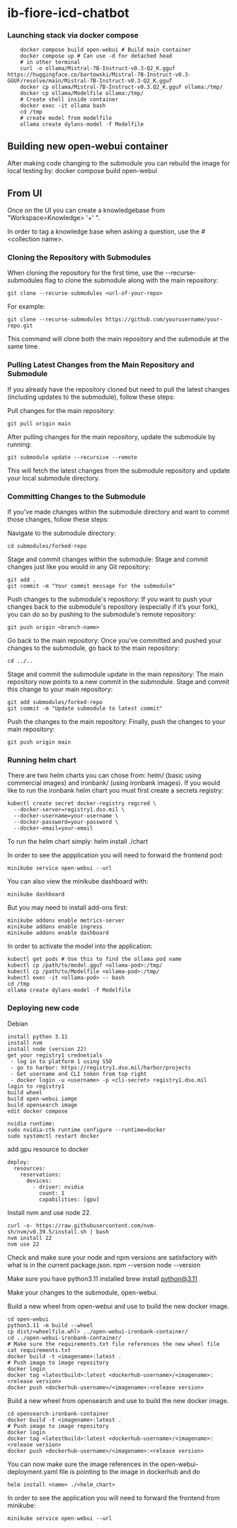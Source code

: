 # ib-fiore-icd-chatbot

### Launching stack via docker compose

```
    docker compose build open-webui # Build main container
    docker compose up # Can use -d for detached head
    # in other terminal
    curl -o ollama/Mistral-7B-Instruct-v0.3-Q2_K.gguf https://huggingface.co/bartowski/Mistral-7B-Instruct-v0.3-GGUF/resolve/main/Mistral-7B-Instruct-v0.3-Q2_K.gguf
    docker cp ollama/Mistral-7B-Instruct-v0.3.Q2_K.gguf ollama:/tmp/
    docker cp ollama/Modelfile ollama:/tmp/
    # Create shell inside container
    docker exec -it ollama bash
    cd /tmp
    # create model from modelfile
    ollama create dylans-model -f Modelfile
```

## Building new open-webui container

After making code changing to the submodule you can rebuild the image for local testing by:
    docker compose build open-webui
    

## From UI

Once on the UI you can create a knowledgebase from "Workspace>Knowledge> '+' ".

In order to tag a knowledge base when asking a question, use the \#\<collection name\>. 


### Cloning the Repository with Submodules
When cloning the repository for the first time, use the --recurse-submodules flag to clone the submodule along with the main repository:


    git clone --recurse-submodules <url-of-your-repo>
For example:


    git clone --recurse-submodules https://github.com/yourusername/your-repo.git
This command will clone both the main repository and the submodule at the same time.

### Pulling Latest Changes from the Main Repository and Submodule
If you already have the repository cloned but need to pull the latest changes (including updates to the submodule), follow these steps:

Pull changes for the main repository:

    git pull origin main
After pulling changes for the main repository, update the submodule by running:

    git submodule update --recursive --remote
This will fetch the latest changes from the submodule repository and update your local submodule directory.

### Committing Changes to the Submodule
If you've made changes within the submodule directory and want to commit those changes, follow these steps:

Navigate to the submodule directory:

    cd submodules/forked-repo
Stage and commit changes within the submodule: Stage and commit changes just like you would in any Git repository:

    git add .
    git commit -m "Your commit message for the submodule"

Push changes to the submodule's repository: 
If you want to push your changes back to the submodule's repository (especially if it’s your fork), you can do so by pushing to the submodule's remote repository:


    git push origin <branch-name>
Go back to the main repository:  Once you’ve committed and pushed your changes to the submodule, go back to the main repository:


    cd ../..
Stage and commit the submodule update in the main repository: The main repository now points to a new commit in the submodule. Stage and commit this change to your main repository:

    git add submodules/forked-repo
    git commit -m "Update submodule to latest commit"
Push the changes to the main repository: Finally, push the changes to your main repository:

    git push origin main

### Running helm chart

There are two helm charts you can chose from: helm/ (basic using commercial images) and ironbank/ (using ironbank images). If you would like to run the ironbank helm chart you must first create a secrets registry:

    kubectl create secret docker-registry regcred \
      --docker-server=registry1.dso.mil \
      --docker-username=your-username \
      --docker-password=your-password \
      --docker-email=your-email

To run the helm chart simply:
    helm install <name> ./chart

In order to see the appplication you will need to forward the frontend pod:

    minikube service open-webui --url

You can also view the minikube dashboard with:

    minikube dashboard

But you may need to install add-ons first:

    minikube addons enable metrics-server
    minikube addons enable ingress
    minikube addons enable dashboard

In order to activate the model into the application:

    kubectl get pods # Use this to find the ollama pod name
    kubectl cp /path/to/model.gguf <ollama-pod>:/tmp/
    kubectl cp /path/to/Modelfile <ollama-pod>:/tmp/
    kubectl exec -it <ollama-pod> -- bash
    cd /tmp
    ollama create dylans-model -f Modelfile


### Deploying new code

Debian

    install python 3.11
    install nvm 
    install node (version 22)
    get your registry1 crednetials
     - log in to platform 1 using SSO
     - go to harbor: https://registry1.dso.mil/harbor/projects
     - Get username and CLI token from top right 
     - docker login -u <username> -p <cli-secret> registry1.dso.mil
    login to registry1
    build wheel
    build open-webui iamge
    build opensearch image
    edit docker compose

    nvidia runtime: 
    sudo nvidia-ctk runtime configure --runtime=docker
    sudo systemctl restart docker

add gpu resource to docker

    deploy:
      resources:
        reservations:
          devices:
            - driver: nvidia
              count: 1
              capabilities: [gpu]
    


Install nvm and use node 22.

    curl -o- https://raw.githubusercontent.com/nvm-sh/nvm/v0.39.5/install.sh | bash
    nvm install 22
    nvm use 22 

Check and make sure your node and npm versions are satisfactory with what is in the current package.json.
    npm --version
    node --version

Make sure you have python3.11 installed
    brew install python@3.11

Make your changes to  the submodule, <it>open-webui</it>.

Build a new wheel from open-webui and use to build the new docker image.

    cd open-webui
    python3.11 -m build --wheel
    cp dist/<wheelfile.whl> ../open-webui-ironbank-container/
    cd ../open-webui-ironbank-container/
    # Make sure the requirements.txt file references the new wheel file
    cat requirements.txt
    docker build -t <imagename>:latest .
    # Push image to image repository
    docker login
    docker tag <latestbuild>:latest <dockerhub-username>/<imagename>:<release version>
    docker push <dockerhub-username>/<imagename>:<release version>

Build a new wheel from opensearch and use to build the new docker image.

    cd opensearch-ironbank-container
    docker build -t <imagename>:latest .
    # Push image to image repository
    docker login
    docker tag <latestbuild>:latest <dockerhub-username>/<imagename>:<release version>
    docker push <dockerhub-username>/<imagename>:<release version>

You can now make sure the image references in the open-webui-deployment.yaml file is pointing to the image in dockerhub and do

    helm install <name> ./<helm_chart>

In order to see the application you will need to forward the frontend from minikube:

    minikube service open-webui --url



